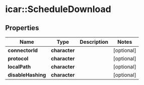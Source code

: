 # icar::ScheduleDownload


## Properties

Name | Type | Description | Notes
------------ | ------------- | ------------- | -------------
**connectorId** | **character** |  | [optional] 
**protocol** | **character** |  | [optional] 
**localPath** | **character** |  | [optional] 
**disableHashing** | **character** |  | [optional] 


